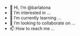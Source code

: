 - 👋 Hi, I’m @barlatona
- 👀 I’m interested in ...
- 🌱 I’m currently learning ...
- 💞️ I’m looking to collaborate on ...
- 📫 How to reach me ...

<!---
barlatona/barlatona is a ✨ special ✨ repository because its `README.md` (this file) appears on your GitHub profile.
You can click the Preview link to take a look at your changes.
--->
